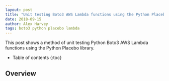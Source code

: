 ```yaml
---
layout: post
title: "Unit testing Boto3 AWS Lambda functions using the Python Placebo library"
date: 2018-09-15
author: Alex Harvey
tags: boto3 python placebo lambda
---
```


This post shows a method of unit testing Python Boto3 AWS Lambda functions using the Python Placebo library.

* Table of contents
{:toc}

## Overview


